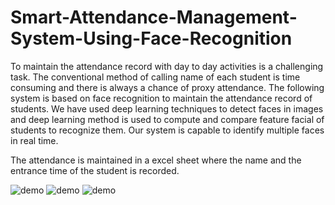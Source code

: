 # Smart-Attendance-Management-System-Using-Face-Recognition

To maintain the attendance record with day to day activities is a challenging task. The conventional method of calling
name of each student is time consuming and there is always a chance of proxy attendance. The following system is based
on face recognition to maintain the attendance record of students. We have used deep learning techniques to detect 
faces in images and deep learning method is used to compute and compare feature facial of students to recognize them. 
Our system is capable to identify multiple faces in real time.

The attendance is maintained in a excel sheet where the name and the entrance time of the student is recorded.

![demo](assets/demo_1.png)
![demo](assets/demo_2.png)
![demo](assets/demo_3.png)
